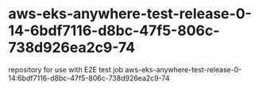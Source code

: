 # aws-eks-anywhere-test-release-0-14-6bdf7116-d8bc-47f5-806c-738d926ea2c9-74
repository for use with E2E test job aws-eks-anywhere-test-release-0-14:6bdf7116-d8bc-47f5-806c-738d926ea2c9-74
